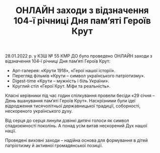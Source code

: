 ﻿---
title: ОНЛАЙН заходи з відзначення 104-ї річниці Дня пам’яті Героїв Крут
---

28.01.2022 р. у КЗШ № 55 КМР ДО було проведено ОНЛАЙН заходи з відзначення 104-ї річниці Дня пам’яті Героїв Крут:

- Арт-галерея: «Крути 1918», «Герої нашої історії».
- Перегляд фільмів «Крути – символ українського патріотизму».
- Digest-time «Крути – мужність і біль України».
- Круглий стіл «Герої Крут. Міфи та реальність».

Класні керівники під час годин спілкування провели бесіди «29 січня – День вшанування пам’яті Героїв Крут». Наскрізними були ідеї відродження тисячолітньої державницької традиції, соборності, нескореного українського духу.

Від серця до серця линули дзвінкі дитячі голоси як символ спадкоємності поколінь. А понад усім витав нескорений Дух нашої нації.

Проведені виховні заходи – надійна основа для формування в дітей патріотизму й активної громадянської позиції.

<slideshow />
